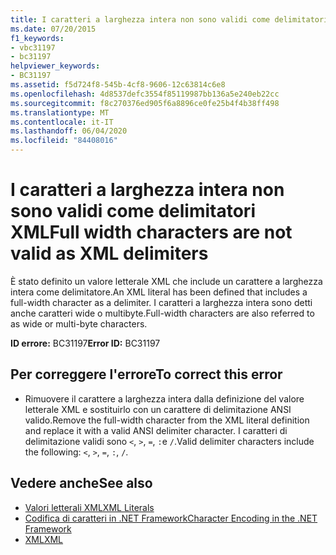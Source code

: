 ```yaml
---
title: I caratteri a larghezza intera non sono validi come delimitatori XML
ms.date: 07/20/2015
f1_keywords:
- vbc31197
- bc31197
helpviewer_keywords:
- BC31197
ms.assetid: f5d724f8-545b-4cf8-9606-12c63814c6e8
ms.openlocfilehash: 4d8537defc3554f85119987bb136a5e240eb22cc
ms.sourcegitcommit: f8c270376ed905f6a8896ce0fe25b4f4b38ff498
ms.translationtype: MT
ms.contentlocale: it-IT
ms.lasthandoff: 06/04/2020
ms.locfileid: "84408016"
---
```

# <a name="full-width-characters-are-not-valid-as-xml-delimiters"></a><span data-ttu-id="6209d-102">I caratteri a larghezza intera non sono validi come delimitatori XML</span><span class="sxs-lookup"><span data-stu-id="6209d-102">Full width characters are not valid as XML delimiters</span></span>
<span data-ttu-id="6209d-103">È stato definito un valore letterale XML che include un carattere a larghezza intera come delimitatore.</span><span class="sxs-lookup"><span data-stu-id="6209d-103">An XML literal has been defined that includes a full-width character as a delimiter.</span></span> <span data-ttu-id="6209d-104">I caratteri a larghezza intera sono detti anche caratteri wide o multibyte.</span><span class="sxs-lookup"><span data-stu-id="6209d-104">Full-width characters are also referred to as wide or multi-byte characters.</span></span>  
  
 <span data-ttu-id="6209d-105">**ID errore:** BC31197</span><span class="sxs-lookup"><span data-stu-id="6209d-105">**Error ID:** BC31197</span></span>  
  
## <a name="to-correct-this-error"></a><span data-ttu-id="6209d-106">Per correggere l'errore</span><span class="sxs-lookup"><span data-stu-id="6209d-106">To correct this error</span></span>  
  
- <span data-ttu-id="6209d-107">Rimuovere il carattere a larghezza intera dalla definizione del valore letterale XML e sostituirlo con un carattere di delimitazione ANSI valido.</span><span class="sxs-lookup"><span data-stu-id="6209d-107">Remove the full-width character from the XML literal definition and replace it with a valid ANSI delimiter character.</span></span> <span data-ttu-id="6209d-108">I caratteri di delimitazione validi sono `<`, `>`, `=`, `:`e `/`.</span><span class="sxs-lookup"><span data-stu-id="6209d-108">Valid delimiter characters include the following: `<`, `>`, `=`, `:`, `/`.</span></span>  
  
## <a name="see-also"></a><span data-ttu-id="6209d-109">Vedere anche</span><span class="sxs-lookup"><span data-stu-id="6209d-109">See also</span></span>

- [<span data-ttu-id="6209d-110">Valori letterali XML</span><span class="sxs-lookup"><span data-stu-id="6209d-110">XML Literals</span></span>](../language-reference/xml-literals/index.md)
- [<span data-ttu-id="6209d-111">Codifica di caratteri in .NET Framework</span><span class="sxs-lookup"><span data-stu-id="6209d-111">Character Encoding in the .NET Framework</span></span>](../../standard/base-types/character-encoding.md)
- [<span data-ttu-id="6209d-112">XML</span><span class="sxs-lookup"><span data-stu-id="6209d-112">XML</span></span>](../programming-guide/language-features/xml/index.md)
